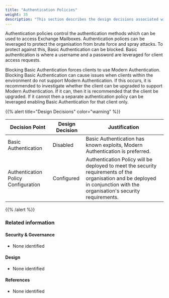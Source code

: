 ```yaml
---
title: "Authentication Policies"
weight: 35
description: "This section describes the design decisions associated with Authentication Policies for system(s) built using ASD's Blueprint for Secure Cloud."
---
```


Authentication policies control the authentication methods which can be used to access Exchange Mailboxes. Authentication polices can be leveraged to protect the organisation from brute force and spray attacks. To protect against this, Basic Authentication can be blocked. Basic authentication is where a username and a password are leveraged for client access requests.

Blocking Basic Authentication forces clients to use Modern Authentication. Blocking Basic Authentication can cause issues when clients within the environment do not support Modern Authentication. If this occurs, it is recommended to investigate whether the client can be upgraded to support Modern Authentication. If it can, then it is recommended that the client be upgraded. If it cannot then a separate authentication policy can be leveraged enabling Basic Authentication for that client only.

{{% alert title="Design Decisions" color="warning" %}}

| Decision Point                      | Design Decision | Justification                                                                                                                                                |
|-------------------------------------|-----------------|--------------------------------------------------------------------------------------------------------------------------------------------------------------|
| Basic Authentication                | Disabled        | Basic Authentication has known exploits, Modern Authentication is preferred.                                                                                 |
| Authentication Policy Configuration | Configured      | Authentication Policy will be deployed to meet the security requirements of the organisation and be deployed in conjunction with the organisation's security requirements. |


{{% /alert %}}

### Related information

#### Security & Governance

* None identified

#### Design

* None identified

#### References

* None identified